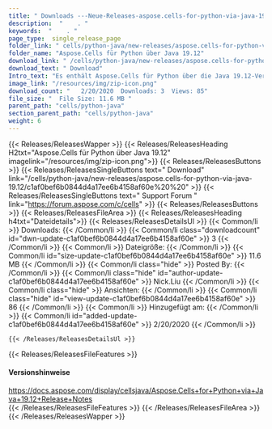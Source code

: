 ```yaml
---
title: " Downloads ---Neue-Releases-aspose.cells-for-python-via-java-19.12 . "
description:  "    . " 
keywords:  "    . " 
page_type:  single_release_page
folder_link: " cells/python-java/new-releases/aspose.cells-for-python-via-java-19.12/"
folder_name: "Aspose.Cells für Python über Java 19.12"
download_link: " /cells/python-java/new-releases/aspose.cells-for-python-via-java-19.12/c1af0bef6b0844d4a17ee6b4158af60e"
download_text: " Download"
Intro_text: "Es enthält Aspose.Cells für Python über die Java 19.12-Version."
image_link: "/resources/img/zip-icon.png"
download_count: "   2/20/2020  Downloads: 3  Views: 85"
file_size: "  File Size: 11.6 MB "
parent_path: "cells/python-java"
section_parent_path: "cells/python-java"
weight: 6
---
```


{{< Releases/ReleasesWapper >}}
  {{< Releases/ReleasesHeading H2txt="Aspose.Cells für Python über Java 19.12" imagelink="/resources/img/zip-icon.png">}}
  {{< Releases/ReleasesButtons >}}
    {{< Releases/ReleasesSingleButtons text=" Download" link="/cells/python-java/new-releases/aspose.cells-for-python-via-java-19.12/c1af0bef6b0844d4a17ee6b4158af60e%20%20" >}}
    {{< Releases/ReleasesSingleButtons text=" Support Forum " link="https://forum.aspose.com/c/cells" >}}
  {{< Releases/ReleasesButtons >}}
  {{< Releases/ReleasesFileArea >}}
    {{< Releases/ReleasesHeading h4txt="Dateidetails">}}
    {{< Releases/ReleasesDetailsUl >}}
            {{< Common/li >}} Downloads: {{< /Common/li >}}
      {{< Common/li class="downloadcount" id="dwn-update-c1af0bef6b0844d4a17ee6b4158af60e" >}} 3 {{< /Common/li >}}
      {{< Common/li >}} Dateigröße: {{< /Common/li >}}
      {{< Common/li id="size-update-c1af0bef6b0844d4a17ee6b4158af60e" >}} 11.6 MB {{< /Common/li >}} 
      {{< Common/li  class="hide" >}} Posted By: {{< /Common/li >}} 
      {{< Common/li class="hide" id="author-update-c1af0bef6b0844d4a17ee6b4158af60e" >}} Nick.Liu {{< /Common/li >}}
      {{< Common/li class="hide" >}} Ansichten: {{< /Common/li >}}
      {{< Common/li class="hide" id="view-update-c1af0bef6b0844d4a17ee6b4158af60e" >}} 86 {{< /Common/li >}}
      {{< Common/li >}} Hinzugefügt am: {{< /Common/li >}}
      {{< Common/li id="added-update-c1af0bef6b0844d4a17ee6b4158af60e" >}} 2/20/2020 {{< /Common/li >}} 

    {{< /Releases/ReleasesDetailsUl >}}

  {{< Releases/ReleasesFileFeatures >}}
      <h4>Versionshinweise</h4><div> <a href="https://docs.aspose.com/display/cellsjava/Aspose.Cells+for+Python+via+Java+19.12+Release+Notes">https://docs.aspose.com/display/cellsjava/Aspose.Cells+for+Python+via+Java+19.12+Release+Notes</a></div>
  {{< /Releases/ReleasesFileFeatures >}}
 {{< /Releases/ReleasesFileArea >}}
{{< /Releases/ReleasesWapper >}}



